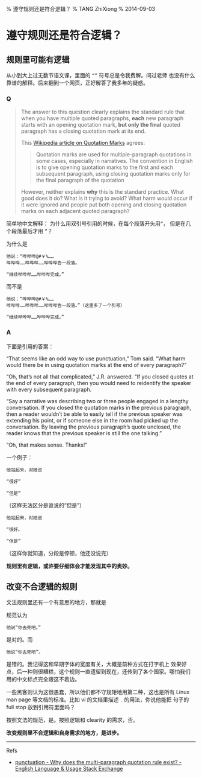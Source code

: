 % 遵守规则还是符合逻辑？
% TANG ZhiXiong
% 2014-09-03


遵守规则还是符合逻辑？
=====================

规则里可能有逻辑
----------------

从小到大上过无数节语文课，里面的 `“”` 符号总是令我费解。问过老师
也没有什么靠谱的解释。后来翻到一个网页，正好解答了我多年的疑惑。

### Q

> The answer to this question clearly explains the standard rule that
> when you have multiple quoted paragraphs, 
> **each** new paragraph starts with an opening quotation mark, 
> **but only the final** quoted paragraph has a closing quotation mark at its end.
> 
> This [Wikipedia article on Quotation Marks](http://en.wikipedia.org/wiki/Quotation_mark) agrees:
> 
>> Quotation marks are used for multiple-paragraph quotations
>> in some cases, especially in narratives.
>> The convention in English is to give opening quotation marks 
>> to the first and each subsequent paragraph, 
>> using closing quotation marks only for the final paragraph of the quotation 
> 
> However, neither explains **why** this is the standard practice. 
> What good does it do? 
> What is it trying to avoid? 
> What harm would occur if it were ignored and 
> people put both opening and closing quotation marks 
> on each adjacent quoted paragraph?

简单地中文解释：
为什么用双引号引用的时候，在每个段落开头用`“`，
但是在几个段落最后才用 `”`？

为什么是

```plain
他说：“哔哔哔@#￥%……
哔哔哔……哔哔哔……哔哔哔告一段落。

“继续哔哔哔……哔哔哔完成。”
```

而不是

```plain
他说：“哔哔哔@#￥%……
哔哔哔……哔哔哔……哔哔哔告一段落。”（这里多了一个引号）

“继续哔哔哔……哔哔哔完成。”
```

### A

下面是引用的答案：

“That seems like an odd way to use punctuation,” Tom said. “What harm would there be in using quotation marks at the end of every paragraph?”

“Oh, that’s not all that complicated,” J.R. answered. “If you closed quotes at the end of every paragraph, then you would need to reidentify the speaker with every subsequent paragraph.

“Say a narrative was describing two or three people engaged in a lengthy conversation. If you closed the quotation marks in the previous paragraph, then a reader wouldn’t be able to easily tell if the previous speaker was extending his point, or if someone else in the room had picked up the conversation. By leaving the previous paragraph’s quote unclosed, the reader knows that the previous speaker is still the one talking.”

“Oh, that makes sense. Thanks!”

一个例子：

~~~
他站起来，对她说

“很好”

“但是”
~~~
（这样无法区分是谁说的“但是”）


~~~
他站起来，对她说

“很好。

“但是”
~~~
（这样你就知道，分段是停顿，他还没说完）

**规则里有逻辑，或许要仔细体会才能发现其中的奥妙。**

改变不合逻辑的规则
------------------

文法规则里还有一个有意思的地方，那就是

规范认为

```plain
他说“你去死吧。”
```

是对的。而

```plain
他说“你去死吧”。
```

是错的。我记得这和早期字体的宽度有关，大概是前种方式在打字机上
效果好点，后一种则很糟糕，这个规则一直遗留到现在，还传到了各个国家。哪怕我们
用的中文标点完全跟这不着边。

一些黑客则认为这很愚蠢，所以他们都不守规矩地用第二种，这也是所有
Linux man page 等文档的标准。比如 vi 的文档里描述 `.` 的用法，你说他能把
句子的 full stop 放到引用符里面吗？

按照文法的规范，是。按照逻辑和 clearity 的需求，否。

**改变规则里不合逻辑和自身需求的地方，是进步。**

---

Refs

* [punctuation - Why does the multi-paragraph quotation rule exist? - English Language & Usage Stack Exchange](http://english.stackexchange.com/questions/96608/why-does-the-multi-paragraph-quotation-rule-exist)